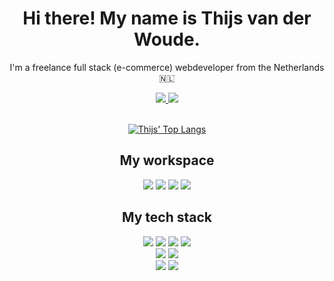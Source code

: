 <h1 align='center'>
  Hi there! My name is Thijs van der Woude.
</h1>
<p align='center'>I'm a freelance full stack (e-commerce) webdeveloper from the Netherlands 🇳🇱</p>
<div align="center">
  <a href="https://www.linkedin.com/in/thijsvanderwoude/" target="_blank">
    <img src="https://img.shields.io/badge/linkedin-%230077B5.svg?&style=for-the-badge&logo=linkedin&logoColor=white" />
  </a>
  <a href="https://thijsvanderwoude.nl" target="_blank">
    <img src="https://img.shields.io/badge/website-000000?style=for-the-badge&logo=About.me&logoColor=white" />
  </a>
</div>
<br>
<div align='center'>
<!--[![Thijs' GitHub stats](https://github-readme-stats.vercel.app/api?username=thijsvanderwoude&theme=github_dark)](https://github.com/thijsvanderwoude)-->
  
[![Thijs' Top Langs](https://github-readme-stats.vercel.app/api/top-langs/?username=thijsvanderwoude&layout=compact&theme=github_dark)](https://github.com/thijsvanderwoude)


## My workspace
<img src="https://img.shields.io/badge/Ubuntu-E95420?style=for-the-badge&logo=manjaro&logoColor=white">
<img src="https://img.shields.io/badge/Intel%20Core_i5_9th-0071C5?style=for-the-badge&logo=intel&logoColor=white">
<img src="https://img.shields.io/badge/RAM-16GB-%230071C5.svg?&style=for-the-badge&logoColor=white">
<img src="https://img.shields.io/badge/NVIDIA-RTX3080-76B900?style=for-the-badge&logo=nvidia&logoColor=white">


## My tech stack
<img src="https://img.shields.io/badge/freebsd-AB2B28?style=for-the-badge&logo=freebsd&logoColor=white">
<img src="https://img.shields.io/badge/Nginx-009639?style=for-the-badge&logo=Apache&logoColor=white">
<img src="https://img.shields.io/badge/MariaDB-003545?style=for-the-badge&logo=mariadb&logoColor=white">
<img src="https://img.shields.io/badge/PHP-777BB4?style=for-the-badge&logo=php&logoColor=white">
<br>
<img src="https://img.shields.io/badge/Bootstrap-563D7C?style=for-the-badge&logo=bootstrap&logoColor=white">
<img src="https://img.shields.io/badge/Tailwind_CSS-38B2AC?style=for-the-badge&logo=tailwind-css&logoColor=white">
</br>
<img src="https://img.shields.io/badge/Wordpress-21759B?style=for-the-badge&logo=wordpress&logoColor=white">
<img src="https://img.shields.io/badge/Symfony-000000?style=for-the-badge&logo=Symfony&logoColor=white">

</div>
<!---
thijsvanderwoude/thijsvanderwoude is a ✨ special ✨ repository because its `README.md` (this file) appears on your GitHub profile.
You can click the Preview link to take a look at your changes.
--->
